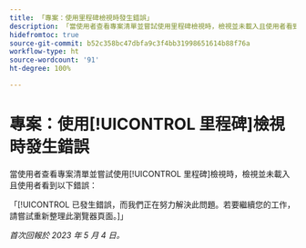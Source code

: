 ```yaml
---
title: 「專案：使用里程碑檢視時發生錯誤」
description: 「當使用者查看專案清單並嘗試使用里程碑檢視時，檢視並未載入且使用者看到錯誤。」
hidefromtoc: true
source-git-commit: b52c358bc47dbfa9c3f4bb31998651614b88f76a
workflow-type: ht
source-wordcount: '91'
ht-degree: 100%

---
```



# 專案：使用[!UICONTROL 里程碑]檢視時發生錯誤

當使用者查看專案清單並嘗試使用[!UICONTROL 里程碑]檢視時，檢視並未載入且使用者看到以下錯誤：

「[!UICONTROL 已發生錯誤，而我們正在努力解決此問題。若要繼續您的工作，請嘗試重新整理此瀏覽器頁面。]」

_首次回報於 2023 年 5 月 4 日。_

